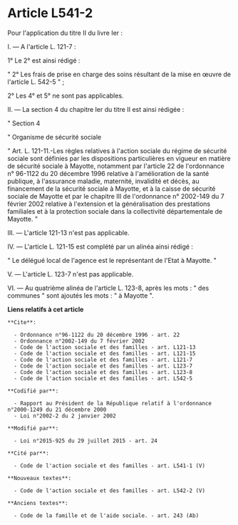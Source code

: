 # Article L541-2

Pour l'application du titre II du livre Ier : 

I. ― A l'article L. 121-7 : 

1° Le 2° est ainsi rédigé : 

" 2° Les frais de prise en charge des soins résultant de la mise en œuvre de l'article L. 542-5 " ; 

2° Les 4° et 5° ne sont pas applicables. 

II. ― La section 4 du chapitre Ier du titre II est ainsi rédigée : 

" Section 4 

" Organisme de sécurité sociale 

" Art. L. 121-11.-Les règles relatives à l'action sociale du régime de sécurité sociale sont définies par les dispositions
particulières en vigueur en matière de sécurité sociale à Mayotte, notamment par l'article 22 de l'ordonnance n° 96-1122 du
20 décembre 1996 relative à l'amélioration de la santé publique, à l'assurance maladie, maternité, invalidité et décès, au
financement de la sécurité sociale à Mayotte, et à la caisse de sécurité sociale de Mayotte et par le chapitre III de
l'ordonnance n° 2002-149 du 7 février 2002 relative à l'extension et la généralisation des prestations familiales et à la
protection sociale dans la collectivité départementale de Mayotte. " 

III. ― L'article 121-13 n'est pas applicable. 

IV. ― L'article L. 121-15 est complété par un alinéa ainsi rédigé : 

" Le délégué local de l'agence est le représentant de l'Etat à Mayotte. " 

V. ― L'article L. 123-7 n'est pas applicable. 

VI. ― Au quatrième alinéa de l'article L. 123-8, après les mots : " des communes " sont ajoutés les mots : " à Mayotte ".

**Liens relatifs à cet article**

	**Cite**:

	  - Ordonnance n°96-1122 du 20 décembre 1996 - art. 22
	  - Ordonnance n°2002-149 du 7 février 2002
	  - Code de l'action sociale et des familles - art. L121-13
	  - Code de l'action sociale et des familles - art. L121-15
	  - Code de l'action sociale et des familles - art. L121-7
	  - Code de l'action sociale et des familles - art. L123-7
	  - Code de l'action sociale et des familles - art. L123-8
	  - Code de l'action sociale et des familles - art. L542-5

	**Codifié par**:

	  - Rapport au Président de la République relatif à l'ordonnance n°2000-1249 du 21 décembre 2000
	  - Loi n°2002-2 du 2 janvier 2002

	**Modifié par**:

	  - Loi n°2015-925 du 29 juillet 2015 - art. 24

	**Cité par**:

	  - Code de l'action sociale et des familles - art. L541-1 (V)

	**Nouveaux textes**:

	  - Code de l'action sociale et des familles - art. L542-2 (V)

	**Anciens textes**:

	  - Code de la famille et de l'aide sociale. - art. 243 (Ab)
